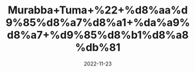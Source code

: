 ---
title: 'Murabba+Tuma+%22+%d8%aa%d9%85%d8%a7%d8%a1+%da%a9%d8%a7+%d9%85%d8%b1%d8%a8%db%81'
date: '2022-11-23' 
metatag: '' 
inventory: '0' 
draft: false 
# meta description 
shortDescripton: 'Bitter+apple+preserve+is+helpful+for+treatment+of+Diabetes.+It+kills+Intestinal+worms+and+is+used+for+treatment+of+Colitis.'
description: 'Preserves+%d9%85%d8%b1%d8%a8%db%81+%d8%a7%da%86%d8%a7%d8%b1'
longdescription: ''
tags: ''
brand: ''
subCategory: ''
unit: '250 gm-Pk'
sellCount: '0'
featured: True
# product Price
price: '150.0'
# Product Short Description
shortDescription: 'Bitter+apple+preserve+is+helpful+for+treatment+of+Diabetes.+It+kills+Intestinal+worms+and+is+used+for+treatment+of+Colitis.'
productID: '595544D6-F33C-ED11-996A-005056B3A416'
type: 'products'
category: 'Preserves+%d9%85%d8%b1%d8%a8%db%81+%d8%a7%da%86%d8%a7%d8%b1' 
thumnailproduct: 'https://eraconnect.blob.core.windows.net/product-images/aminsaddiquidawakhana/adec26c3-8d23-4b2d-941d-78f6bd73511f.webp' 
images:
  - image: 'https://eraconnect.blob.core.windows.net/product-images/aminsaddiquidawakhana/adec26c3-8d23-4b2d-941d-78f6bd73511f.webp'  
Variants:
---